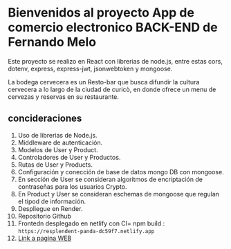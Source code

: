 # Bienvenidos al proyecto App de comercio electronico BACK-END de Fernando Melo

Este proyecto se realizo en React con librerias de node.js, entre estas cors, dotenv, express, express-jwt, jsonwebtoken y mongoose.

La bodega cervecera es un Resto-bar que busca difundir la cultura cervecera a lo largo de la ciudad de curicò, en donde ofrece un menu de cervezas y reservas en su restaurante.

## concideraciones

1. Uso de librerias de Node.js.
2. Middleware de autenticación.
3. Modelos de User y Product.
4. Controladores de User y Productos.
5. Rutas de User y Products.
6. Configuración y conección de base de datos mongo DB con mongoose.
7. En sección de User se consideran algoritmos de encriptación de contraseñas para los usuarios Crypto.
8. En Product y User se consideran eschemas de mongoose que regulan el tipod de información.
9. Despliegue en Render.
10. Repositorio Github
11. Frontedn desplegado en netlify con CI= npm build : `https://resplendent-panda-dc59f7.netlify.app`
12. [Link a pagina WEB](https://resplendent-panda-dc59f7.netlify.app)
